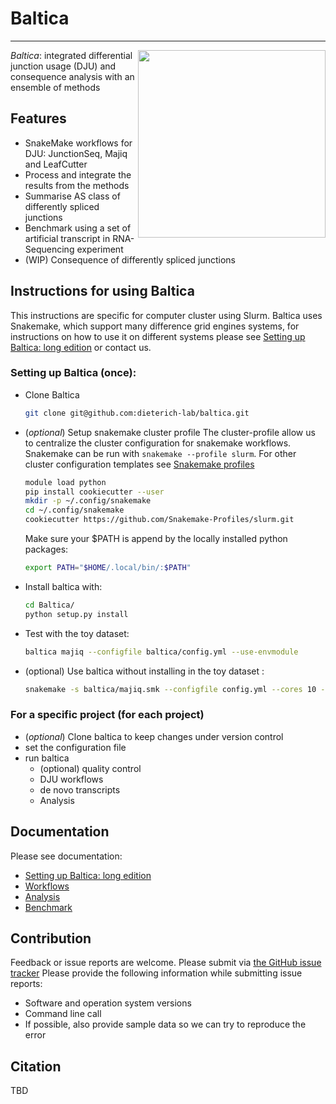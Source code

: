 # Baltica
___

 <img align="right" src="https://gist.githubusercontent.com/tbrittoborges/3c86ffbaa62e671771f443c65cb04fdc/raw/7ae0ea4a76e8f5464139ef34164c67de7a297ce8/baltica_logo.png" height="300"> *Baltica*: integrated differential junction usage (DJU) and consequence analysis with an ensemble of methods

## Features
- SnakeMake workflows for DJU: JunctionSeq, Majiq and LeafCutter
- Process and integrate the results from the methods  
- Summarise AS class of differently spliced junctions
- Benchmark using a set of artificial transcript in RNA-Sequencing experiment
- (WIP) Consequence of differently spliced junctions  

## Instructions for using Baltica
This instructions are specific for computer cluster using Slurm. Baltica uses Snakemake, which support many difference 
grid engines systems, for instructions on how to use it on different systems please see 
[Setting up Baltica: long edition](docs/setup.md) or contact us.

### Setting up Baltica (once):
- Clone Baltica
	```bash
	git clone git@github.com:dieterich-lab/baltica.git
	```
- (_optional_) Setup snakemake cluster profile
The cluster-profile allow us to centralize the cluster configuration for snakemake workflows. 
Snakemake can be run with `snakemake --profile slurm`.
For other cluster configuration templates see [Snakemake profiles](https://github.com/Snakemake-Profiles/)
	```bash
	module load python
	pip install cookiecutter --user
	mkdir -p ~/.config/snakemake
	cd ~/.config/snakemake
	cookiecutter https://github.com/Snakemake-Profiles/slurm.git
	``` 
    Make sure your $PATH is append by the locally installed python packages:
    ```bash
    export PATH="$HOME/.local/bin/:$PATH"
    ```
 - Install baltica with:
    ```bash 
    cd Baltica/
    python setup.py install
    ```
 - Test with the toy dataset:
    ```bash 
    baltica majiq --configfile baltica/config.yml --use-envmodule
    ```
 - (optional) Use baltica without installing in the toy dataset :
    ```bash
    snakemake -s baltica/majiq.smk --configfile config.yml --cores 10 --use-envmodule
    ```

### For a specific project (for each project)
- (_optional_) Clone baltica to keep changes under version control
- set the configuration file
- run baltica
	- (optional) quality control 
	- DJU workflows
	- de novo transcripts 
	- Analysis 
     
## Documentation
Please see documentation:
   - [Setting up Baltica: long edition](docs/setup.md)
   - [Workflows](docs/workflows.md)  
   - [Analysis](docs/analysis.md)
   - [Benchmark](docs/benchmark.md) 
## Contribution
Feedback or issue reports are welcome. Please submit via [the GitHub issue tracker](https://github.com/dieterich-lab/Baltica/issues)
Please provide the following information while submitting issue reports:
- Software and operation system versions
- Command line call
- If possible, also provide sample data so we can try to reproduce the error
## Citation
TBD
